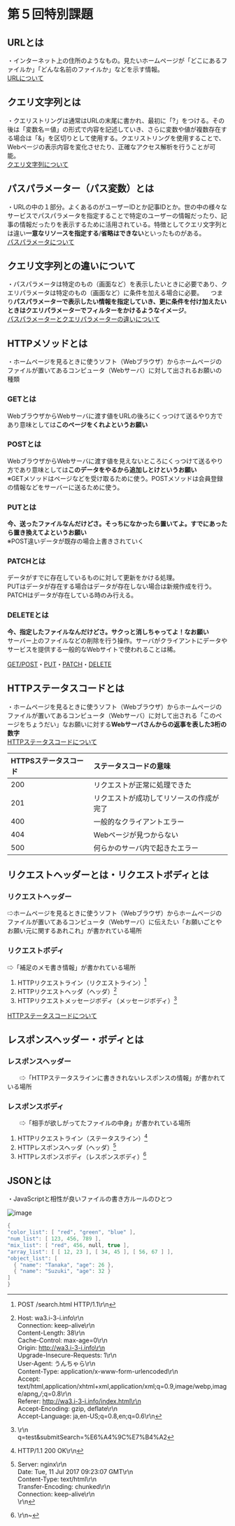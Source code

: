 # 第５回特別課題
## URLとは  
・インターネット上の住所のようなもの。見たいホームページが「どこにあるファイルか」「どんな名前のファイルか」などを示す情報。  
[URLについて](https://wa3.i-3-i.info/word114.html)  

  ## クエリ文字列とは  
・クエリストリングは通常はURLの末尾に書かれ、最初に「?」をつける。その後は「変数名＝値」の形式で内容を記述していき、さらに変数や値が複数存在する場合は「&」を区切りとして使用する。クエリストリングを使用することで、Webページの表示内容を変化させたり、正確なアクセス解析を行うことが可能。  
[クエリ文字列について](https://ssaits.jp/promapedia/technology/query-string.html)  

## パスパラメーター（パス変数）とは　　
・URLの中の１部分。よくあるのがユーザーIDとか記事IDとか。世の中の様々なサービスでパスパラメータを指定することで特定のユーザーの情報だったり、記事の情報だったりを表示するために活用されている。特徴としてクエリ文字列とは違い**一意なリソースを指定する**/**省略はできない**といったものがある。  
[パスパラメータについて](https://zenn.dev/fujishiro/scraps/3a060b10b17a93)


## クエリ文字列との違いについて
・パスパラメータは特定のもの（画面など）を表示したいときに必要であり、クエリパラメータは特定のもの（画面など）に条件を加える場合に必要。
　つまり**パスパラメーターで表示したい情報を指定していき、更に条件を付け加えたいときはクエリパラメーターでフィルターをかけるようなイメージ**。  
 [パスパラメーターとクエリパラメーターの違いについて](https://zenn.dev/eri_agri/articles/859a3362db8386)  

   ## HTTPメソッドとは  
・ホームページを見るときに使うソフト（Webブラウザ）からホームページのファイルが置いてあるコンピュータ（Webサーバ）に対して出されるお願いの種類  
### GETとは  
WebブラウザからWebサーバに渡す値をURLの後ろにくっつけて送るやり方であり意味としては**このページをくれよというお願い**  

### POSTとは  
WebブラウザからWebサーバに渡す値を見えないところにくっつけて送るやり方であり意味としては**このデータをやるから追加しとけというお願い**  
※GETメソッドはページなどを受け取るために使う。POSTメソッドは会員登録の情報などをサーバーに送るために使う。  

### PUTとは  
**今、送ったファイルなんだけどさ。そっちになかったら置いてよ。すでにあったら置き換えてよというお願い**  
※POST違いデータが既存の場合上書きされていく  

### PATCHとは　　
データがすでに存在しているものに対して更新をかける処理。  
PUTはデータが存在する場合はデータが存在しない場合は新規作成を行う。PATCHはデータが存在している時のみ行える。  

### DELETEとは　　
**今、指定したファイルなんだけどさ。サクっと消しちゃってよ！なお願い**  
サーバー上のファイルなどの削除を行う操作。サーバがクライアントにデータやサービスを提供する一般的なWebサイトで使われることは稀。  

[GET/POST](https://wa3.i-3-i.info/word110431.html)・[PUT](https://e-words.jp/w/PUT%E3%83%A1%E3%82%BD%E3%83%83%E3%83%89.html)・[PATCH](https://omathin.com/http-method/)・[DELETE](https://e-words.jp/w/DELETE%E3%83%A1%E3%82%BD%E3%83%83%E3%83%89.html)  

  ## HTTPステータスコードとは  
・ホームページを見るときに使うソフト（Webブラウザ）からホームページのファイルが置いてあるコンピュータ（Webサーバ）に対して出される「このページをちょうだい」なお願いに対する**Webサーバさんからの返事を表した3桁の数字**  
[HTTPステータスコードについて](https://wa3.i-3-i.info/word166.html)  


| HTTPSステータスコード | ステータスコードの意味 |
| :-------------| :------------------|
|200            |リクエストが正常に処理できた|
|201            |リクエストが成功してリソースの作成が完了|
|400            |一般的なクライアントエラー|
|404            |Webページが見つからない|
|500            |何らかのサーバ内で起きたエラー|

## リクエストヘッダーとは・リクエストボディとは    
### リクエストヘッダー  
  ⇨ホームページを見るときに使うソフト（Webブラウザ）からホームページのファイルが置いてあるコンピュータ（Webサーバ）に伝えたい「お願いごとやお願い元に関するあれこれ」が書かれている場所  
### リクエストボディ    
  ⇨「補足のメモ書き情報」が書かれている場所

1. HTTPリクエストライン（リクエストライン）[^1]  
1. HTTPリクエストヘッダ（ヘッダ）[^2]  
1. HTTPリクエストメッセージボディ（メッセージボディ）[^3]  

[^1]:POST /search.html HTTP/1.1\r\n  
[^2]:Host: wa3.i-3-i.info\r\n   
Connection: keep-alive\r\n  
Content-Length: 38\r\n  
Cache-Control: max-age=0\r\n  
Origin: http://wa3.i-3-i.info\r\n  
Upgrade-Insecure-Requests: 1\r\n  
User-Agent: うんちゃら\r\n  
Content-Type: application/x-www-form-urlencoded\r\n  
Accept: text/html,application/xhtml+xml,application/xml;q=0.9,image/webp,image/apng,*/*;q=0.8\r\n  
Referer: http://wa3.i-3-i.info/index.html\r\n  
Accept-Encoding: gzip, deflate\r\n  
Accept-Language: ja,en-US;q=0.8,en;q=0.6\r\n 
[^3]:\r\n  
q=test&submitSearch=%E6%A4%9C%E7%B4%A2  

  
[HTTPステータスコードについて](https://www.itmanage.co.jp/column/http-www-request-response-statuscode/)  


  ## レスポンスヘッダー・ボディとは  
  ### レスポンスヘッダー  
  　　⇨「HTTPステータスラインに書ききれないレスポンスの情報」が書かれている場所  
  ### レスポンスボディ  
  　　⇨「相手が欲しがってたファイルの中身」が書かれている場所  

1. HTTPリクエストライン（ステータスライン）[^4]  
1. HTTPレスポンスヘッダ（ヘッダ）[^5]  
1. HTTPレスポンスボディ（レスポンスボディ）[^6]

[^4]:HTTP/1.1 200 OK\r\n  
[^5]:Server: nginx\r\n  
Date: Tue, 11 Jul 2017 09:23:07 GMT\r\n  
Content-Type: text/html\r\n  
Transfer-Encoding: chunked\r\n  
Connection: keep-alive\r\n  
\r\n  
[^6]:\r\n~


  
    
## JSONとは  
  ・JavaScriptと相性が良いファイルの書き方ルールのひとつ  

    
  ![image](https://github.com/yuu3415/specialhomework/assets/143332858/e2ac6c9e-555f-465f-bcdd-d40a080da3fc)  

  ```Swift
  {
  "color_list": [ "red", "green", "blue" ],
  "num_list": [ 123, 456, 789 ],
  "mix_list": [ "red", 456, null, true ],
  "array_list": [ [ 12, 23 ], [ 34, 45 ], [ 56, 67 ] ],
  "object_list": [
    { "name": "Tanaka", "age": 26 },
    { "name": "Suzuki", "age": 32 }
  ]
}
```
  
  
  



